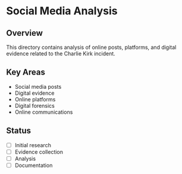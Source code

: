 # Social Media Analysis

## Overview
This directory contains analysis of online posts, platforms, and digital evidence related to the Charlie Kirk incident.

## Key Areas
- Social media posts
- Digital evidence
- Online platforms
- Digital forensics
- Online communications

## Status
- [ ] Initial research
- [ ] Evidence collection
- [ ] Analysis
- [ ] Documentation